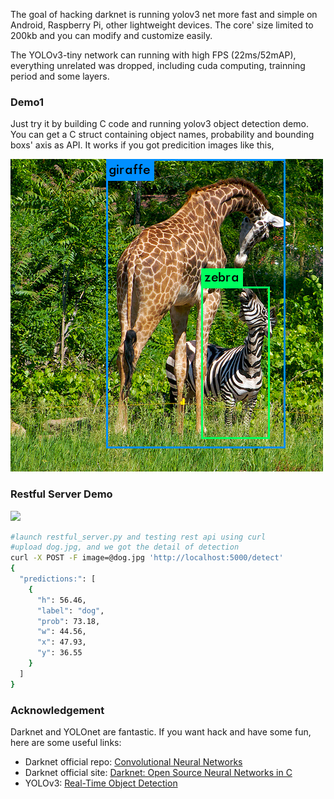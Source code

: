 The goal of hacking darknet is running yolov3 net more fast and simple on Android, Raspberry Pi, other lightweight devices.
The core' size limited to 200kb and you can modify and customize easily. 

The YOLOv3-tiny network can running with high FPS (22ms/52mAP), everything unrelated was dropped, including cuda computing, trainning period and some layers. 

### Demo1
Just try it by building C code and running yolov3 object detection demo. You can get a C struct containing object names, probability and bounding boxs' axis as API. It works if you got predicition images like this,

![pred_giraffe](results/pred_giraffe.png)

###  Restful Server Demo

![](https://blog.keras.io/img/simple-keras-rest-api/dog.jpg)

~~~bash
#launch restful_server.py and testing rest api using curl 
#upload dog.jpg, and we got the detail of detection 
curl -X POST -F image=@dog.jpg 'http://localhost:5000/detect'
{
  "predictions:": [
    {
      "h": 56.46, 
      "label": "dog", 
      "prob": 73.18, 
      "w": 44.56, 
      "x": 47.93, 
      "y": 36.55
    }
  ]
}
~~~

###  Acknowledgement

Darknet and YOLOnet are fantastic. If you want hack and have some fun, here are some useful links:

- Darknet official repo: [Convolutional Neural Networks ](https://github.com/pjreddie/darknet)
- Darknet official site: [Darknet: Open Source Neural Networks in C](https://pjreddie.com/darknet/)
- YOLOv3: [Real-Time Object Detection](https://pjreddie.com/media/files/papers/YOLOv3.pdf)

